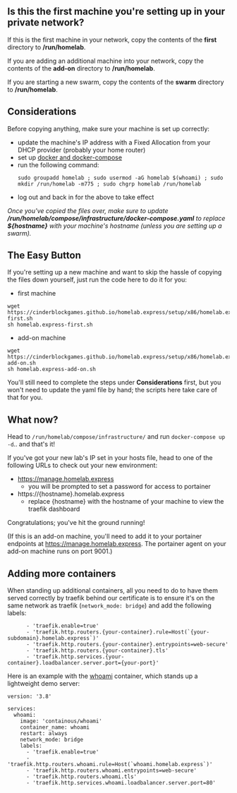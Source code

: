 ## Is this the first machine you're setting up in your private network?
If this is the first machine in your network, copy the contents of the **first** directory to **/run/homelab**.

If you are adding an additional machine into your network, copy the contents of the **add-on** directory to **/run/homelab**.

If you are starting a new swarm, copy the contents of the **swarm** directory to **/run/homelab**.

## Considerations
Before copying anything, make sure your machine is set up correctly:
- update the machine's IP address with a Fixed Allocation from your DHCP provider (probably your home router)
- set up [docker and docker-compose](https://linuxhint.com/install_docker_raspberry_pi-2/)
- run the following command:
  ```
  sudo groupadd homelab ; sudo usermod -aG homelab $(whoami) ; sudo mkdir /run/homelab -m775 ; sudo chgrp homelab /run/homelab
  ```
- log out and back in for the above to take effect

*Once you've copied the files over, make sure to update **/run/homelab/compose/infrastructure/docker-compose.yaml** to replace **${hostname}** with your machine's hostname (unless you are setting up a swarm).*

## The Easy Button
If you're setting up a new machine and want to skip the hassle of copying the files down yourself, just run the code here to do it for you:
- first machine
```
wget https://cinderblockgames.github.io/homelab.express/setup/x86/homelab.express-first.sh
sh homelab.express-first.sh
```
- add-on machine
```
wget https://cinderblockgames.github.io/homelab.express/setup/x86/homelab.express-add-on.sh
sh homelab.express-add-on.sh
```

You'll still need to complete the steps under **Considerations** first, but you won't need to update the yaml file by hand; the scripts here take care of that for you.

## What now?

Head to `/run/homelab/compose/infrastructure/` and run `docker-compose up -d`.. and that's it!

If you've got your new lab's IP set in your hosts file, head to one of the following URLs to check out your new environment:
- https://manage.homelab.express
  - you will be prompted to set a password for access to portainer
- https://{hostname}.homelab.express
  - replace {hostname} with the hostname of your machine to view the traefik dashboard

Congratulations; you've hit the ground running!

(If this is an add-on machine, you'll need to add it to your portainer endpoints at https://manage.homelab.express.  The portainer agent on your add-on machine runs on port 9001.)

## Adding more containers

When standing up additional containers, all you need to do to have them served correctly by traefik behind our certificate is to ensure it's on the same network as traefik (`network_mode: bridge`) and add the following labels:
```
      - 'traefik.enable=true'
      - 'traefik.http.routers.{your-container}.rule=Host(`{your-subdomain}.homelab.express`)'
      - 'traefik.http.routers.{your-container}.entrypoints=web-secure'
      - 'traefik.http.routers.{your-container}.tls'
      - 'traefik.http.services.{your-container}.loadbalancer.server.port={your-port}'
```

Here is an example with the [whoami](https://hub.docker.com/r/containous/whoami) container, which stands up a lightweight demo server:
```
version: '3.8'

services:
  whoami:
    image: 'containous/whoami'
    container_name: whoami
    restart: always
    network_mode: bridge
    labels:
      - 'traefik.enable=true'
      - 'traefik.http.routers.whoami.rule=Host(`whoami.homelab.express`)'
      - 'traefik.http.routers.whoami.entrypoints=web-secure'
      - 'traefik.http.routers.whoami.tls'
      - 'traefik.http.services.whoami.loadbalancer.server.port=80'
```
